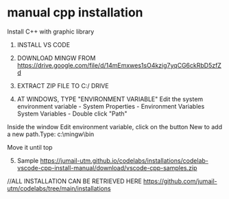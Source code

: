 # manual cpp installation
 Install C++ with graphic library


1. INSTALL VS CODE

2. DOWNLOAD MINGW FROM https://drive.google.com/file/d/14mEmxwes1sO4kzig7yqCG6ckRbD5zfZd

3. EXTRACT ZIP FILE TO C:/ DRIVE

4. AT WINDOWS, TYPE "ENVIRONMENT VARIABLE"
Edit the system environment variable - System Properties - Environment Variables
System Variables - Double click "Path"

Inside the window Edit environment variable, click on the button New to add a new path.Type:
c:\mingw\bin

Move it until top

5. Sample
https://jumail-utm.github.io/codelabs/installations/codelab-vscode-cpp-install-manual/download/vscode-cpp-samples.zip




//ALL INSTALLATION CAN BE RETRIEVED HERE
https://github.com/jumail-utm/codelabs/tree/main/installations
